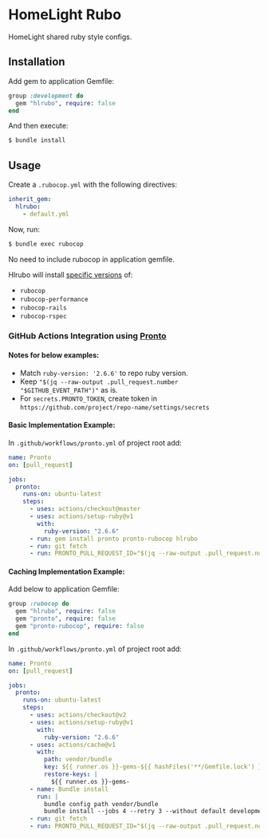 # HomeLight Rubo

HomeLight shared ruby style configs.

## Installation

Add gem to application Gemfile:

```ruby
group :development do
  gem "hlrubo", require: false
end
```

And then execute:

```bash
$ bundle install
```

## Usage

Create a `.rubocop.yml` with the following directives:

```yaml
inherit_gem:
  hlrubo:
    - default.yml
```

Now, run:

```bash
$ bundle exec rubocop
```

No need to include rubocop in application gemfile.

Hlrubo will install [specific versions](https://github.com/homelight/hlrubo/blob/master/hlrubo.gemspec) of:
- `rubocop`
- `rubocop-performance`
- `rubocop-rails`
- `rubocop-rspec`

### GitHub Actions Integration using [Pronto](https://github.com/prontolabs/pronto)
#### Notes for below examples:
- Match `ruby-version: '2.6.6'` to repo ruby version.
- Keep `"$(jq --raw-output .pull_request.number "$GITHUB_EVENT_PATH")"` as is.
- For `secrets.PRONTO_TOKEN`, create token in `https://github.com/project/repo-name/settings/secrets`

#### Basic Implementation Example:
In `.github/workflows/pronto.yml` of project root add:
```yaml
name: Pronto
on: [pull_request]

jobs:
  pronto:
    runs-on: ubuntu-latest
    steps:
      - uses: actions/checkout@master
      - uses: actions/setup-ruby@v1
        with:
          ruby-version: "2.6.6"
      - run: gem install pronto pronto-rubocop hlrubo
      - run: git fetch
      - run: PRONTO_PULL_REQUEST_ID="$(jq --raw-output .pull_request.number "$GITHUB_EVENT_PATH")" PRONTO_GITHUB_ACCESS_TOKEN="${{ secrets.PRONTO_TOKEN }}" pronto run -f github_status github_pr -c origin/master
```

#### Caching Implementation Example:
Add below to application Gemfile:

```ruby
group :rubocop do
  gem "hlrubo", require: false
  gem "pronto", require: false
  gem "pronto-rubocop", require: false
end
```

In `.github/workflows/pronto.yml` of project root add:
```yaml
name: Pronto
on: [pull_request]

jobs:
  pronto:
    runs-on: ubuntu-latest
    steps:
      - uses: actions/checkout@v2
      - uses: actions/setup-ruby@v1
        with:
          ruby-version: "2.6.6"
      - uses: actions/cache@v1
        with:
          path: vendor/bundle
          key: ${{ runner.os }}-gems-${{ hashFiles('**/Gemfile.lock') }}
          restore-keys: |
            ${{ runner.os }}-gems-
      - name: Bundle install
        run: |
          bundle config path vendor/bundle
          bundle install --jobs 4 --retry 3 --without default development test
      - run: git fetch
      - run: PRONTO_PULL_REQUEST_ID="$(jq --raw-output .pull_request.number "$GITHUB_EVENT_PATH")" PRONTO_GITHUB_ACCESS_TOKEN="${{ secrets.PRONTO_TOKEN }}" bundle exec pronto run -f github_pr -c origin/master
```
